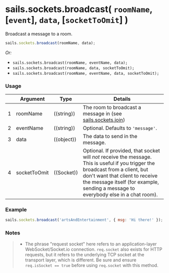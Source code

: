 # sails.sockets.broadcast( `roomName`, [`event`], `data`, [`socketToOmit`] )

Broadcast a message to a room.

```javascript
sails.sockets.broadcast(roomName, data);
```

_Or:_
+ `sails.sockets.broadcast(roomName, eventName, data);`
+ `sails.sockets.broadcast(roomName, data, socketToOmit);`
+ `sails.sockets.broadcast(roomName, eventName, data, socketToOmit);`


### Usage

|   |          Argument           | Type                | Details
| - | --------------------------- | ------------------- | -----------
| 1 |        roomName             | ((string))          | The room to broadcast a message in (see [sails.sockets.join](http://sailsjs.org/documentation/reference/websockets/sails.sockets/sails.sockets.join.html))
| 2 |        eventName            | ((string))          | Optional. Defaults to `'message'`.
| 3 |        data                 | ((object))          | The data to send in the message.
| 4 |        socketToOmit         | ((Socket))          | Optional. If provided, that socket will *not* receive the message.  This is useful if you trigger the broadcast from a client, but don't want that client to receive the message itself (for example, sending a message to everybody else in a chat room).


### Example

```javascript
sails.sockets.broadcast('artsAndEntertainment', { msg: 'Hi there!' });
```

### Notes
> + The phrase "request socket" here refers to an application-layer WebSocket/Socket.io connection.  `req.socket` also exists for HTTP requests, but it refers to the underlying TCP socket at the transport layer, which is different.  Be sure and ensure `req.isSocket == true` before using `req.socket` with this method.

<docmeta name="uniqueID" value="sailssocketsbroadcast253997">
<docmeta name="displayName" value="sails.sockets.broadcast()">

